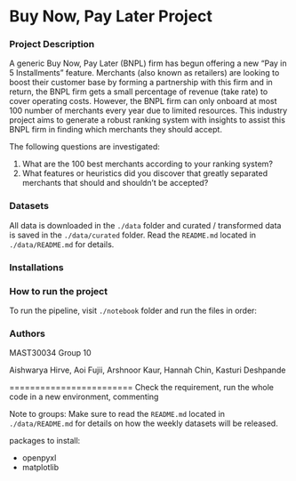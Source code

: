 # Buy Now, Pay Later Project

### Project Description
A generic Buy Now, Pay Later (BNPL) firm has begun offering a new “Pay in 5 Installments” feature. Merchants (also known as retailers) are looking to boost their customer base by forming a partnership with this firm and in return, the BNPL firm gets a small percentage of revenue (take rate) to cover operating costs. However, the BNPL firm can only onboard at most 100 number of merchants every year due to limited resources. This industry project aims to generate a robust ranking system with insights to assist this BNPL firm in finding which merchants
they should accept.

The following questions are investigated:
1. What are the 100 best merchants according to your ranking system?
2. What features or heuristics did you discover that greatly separated merchants that should and shouldn’t be accepted?

### Datasets
All data is downloaded in the `./data` folder and curated / transformed data is saved in the `./data/curated` folder.
Read the `README.md` located in `./data/README.md` for details.

### Installations


### How to run the project
To run the pipeline, visit `./notebook` folder and run the files in order:


### Authors

MAST30034 Group 10

Aishwarya Hirve, Aoi Fujii, Arshnoor Kaur, Hannah Chin, Kasturi Deshpande







========================
Check the requirement, run the whole code in a new environment, commenting


Note to groups: Make sure to read the `README.md` located in `./data/README.md` for details on how the weekly datasets will be released.

packages to install:
- openpyxl
- matplotlib
